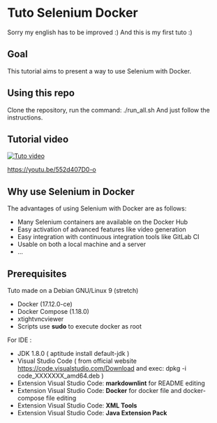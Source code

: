 # Tuto Selenium Docker

Sorry my english has to be improved :)
And this is my first tuto :)

## Goal

This tutorial aims to present a way to use Selenium with Docker.

## Using this repo

Clone the repository, run the command: ./run_all.sh
And just follow the instructions.

## Tutorial video

[![Tuto video](https://img.youtube.com/vi/552d407D0-o/0.jpg)](https://youtu.be/552d407D0-o)

https://youtu.be/552d407D0-o

## Why use Selenium in Docker

The advantages of using Selenium with Docker are as follows:

* Many Selenium containers are available on the Docker Hub
* Easy activation of advanced features like video generation
* Easy integration with continuous integration tools like GitLab CI
* Usable on both a local machine and a server
* ...

## Prerequisites

Tuto made on a Debian GNU/Linux 9 (stretch)

* Docker (17.12.0-ce)
* Docker Compose (1.18.0)
* xtightvncviewer
* Scripts use **sudo** to execute docker as root

For IDE :

* JDK 1.8.0 ( aptitude install default-jdk )
* Visual Studio Code ( from official website <https://code.visualstudio.com/Download> and exec: dpkg -i code_XXXXXXX_amd64.deb )
* Extension Visual Studio Code: **markdownlint** for README editing
* Extension Visual Studio Code: **Docker** for docker file and docker-compose file editing
* Extension Visual Studio Code: **XML Tools**
* Extension Visual Studio Code: **Java Extension Pack**
